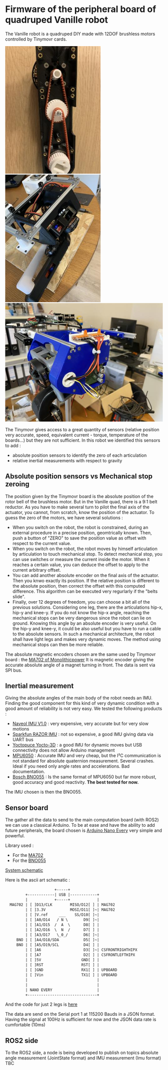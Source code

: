 # Firmware of the peripheral board of quadruped Vanille robot

The Vanille robot is a quadruped DIY made with 12DOF brushless motors controlled by Tinymovr cards.

![](./images/IMG_3785.jpg)![](./images/IMG_3828.jpg)![](./images/IMG_3968.jpg)

The Tinymovr gives access to a great quantity of sensors (relative position very accurate, speed, equivalent current - torque, temperature of the boards...) but they are not sufficient. In this robot we identified this sensors to add :

- absolute position sensors to identify the zero of each articulation
- relative inertial measurements with respect to gravity

## Absolute position sensors vs Mechanical stop zeroing

The position given by the Tinymovr board is the absolute position of the rotor bell of the brushless motor. But in the Vanille quad, there is a 9:1 belt reductor. As you have to make several turn to pilot the final axis of the actuator, you cannot, from scratch, know the position of the actuator.
To guess the zero of the motors, we have several solutions :

- When you switch on the robot, the robot is constrained, during an external procedure in a precise position, geomtrically known. Then, push a button of "ZERO" to save the position value as offset with respect to the current value.
- When you switch on the robot, the robot moves by himself articulation by articulation to touch mechanical stop. To detect mechanical stop, you can use switches or measure the current inside the motor. When it reaches a certain value, you can deduce the offset to apply to the current arbitrary offset.
- You can add another absolute encoder on the final axis of the actuator. Then you knwo exactly its position. If the relative position is different to the absolute position, then correct the offset with this computed difference. This algorithm can be executed very regurlarly if the "belts slide".
- Finally, over 12 degrees of freedom, you can choose a bit all of the previous solutions. Considering one leg, there are the articulations hip-x, hip-y and knee-y. If you do not know the hip-x angle, reaching the mechanical stops can be very dangerous since the robot can lie on ground. Knowing this angle by an absolute encoder is very useful. On the hip-y and knee-y, it could be also useful but you have to run a cable to the absolute sensors. In such a mechanical architecture, the robot shall have light legs and makes very dynamic moves. The method using mechanical stops can then be more reliable.

The absolute magnetic encoders chosen are the same used by Tinymovr board : the [MA702 of Monolithicpower](https://www.monolithicpower.com/en/ma702.html) It is magnetic encoder giving the accurate absolute angle of a magnet turning in front. The data is sent via SPI bus.

## Inertial measurement

Giving the absolute angles of the main body of the robot needs an IMU. Finding the good component for this kind of very dynamic condition with a good amount of reliability is not very easy. We tested the following products :

- [Naveol IMU V1.0](http://www.naveol.com/index.php?menu=product&p=2) : very expensive, very accurate but for very slow motions
- [Sparkfun RAZOR IMU](https://www.sparkfun.com/products/retired/14001?_ga=2.143596407.331610333.1619851408-1697925503.1614425594) : not so expensive, a good IMU giving data via UART bus
- [Yoctopuce Yocto-3D](http://www.yoctopuce.com/EN/products/usb-position-sensors/yocto-3d) : a good IMU for dynamic moves but USB connectivity does not allow Arduino management
- [MPU6050](https://www.gotronic.fr/art-accelerometre-et-gyroscope-3-axes-mpu6050-20238.htm) : Accurate IMU and very cheap, but the I²C communication is not standard for absolute quaternion measurement. Several crashes. Ideal if you need only angle rates and accelerations. Bad documentation.
- [Bosch BNO055](https://www.gotronic.fr/art-module-9-dof-ada2472-23896.htm) : Is the same format of MPU6050 but far more robust, good accuracy and good reactivity. **The best tested for now.**

The IMU chosen is then the BNO055.

## Sensor board

The gather all the data to send to the main computation board (with ROS2) we can use a classical Arduino. To be at ease and have the ability to add future peripherals, the board chosen is [Arduino Nano Every](https://store.arduino.cc/arduino-nano-every) very simple and powerful.

Library used :
- For the [MA702](https://github.com/monolithicpower/MagAlpha-Arduino-Library)
- For the [BNO055](https://github.com/adafruit/Adafruit_BNO055)

[System schematic](./draft.drawio)

Here is the ascii art schematic : 

```
                      +-----+
         +------------| USB |------------+
         |            +-----+            |
  MAG702 | [ ]D13/CLK        MISO/D12[ ] | MAG702   
         | [ ]3.3V           MOSI/D11[ ]~| MAG702  
         | [ ]V.ref     ___    SS/D10[ ]~|   
         | [ ]A0/D14   / N \       D9[ ]~| 
         | [ ]A1/D15  /  A  \      D8[ ] | 
         | [ ]A2/D16  \  N  /      D7[ ] | 
         | [ ]A3/D17   \_0_/       D6[ ]~| 
     BNO | [ ]A4/D18/SDA           D5[ ]~| 
     BNO | [ ]A5/D19/SCL           D4[ ] |   
         | [ ]A6                   D3[ ]~| CSFRONTRIGHTHIPX  
         | [ ]A7                   D2[ ] | CSFRONTLEFTHIPX 
         | [ ]5V                  GND[ ] |     
         | [ ]RST                 RST[ ] |   
         | [ ]GND                 RX1[ ] | UPBOARD  
         | [ ]Vin                 TX1[ ] | UPBOARD  
         |                               |
         |                               |
         | NANO EVERY                    |
         +-------------------------------+
```

And the code for just 2 legs is [here](./vanille_board_firmware/vanille_board_firmware.ino)

The data are send on the Serial port 1 at 115200 Bauds in a JSON format. Having the signal at 100Hz is sufficient for now and the JSON data rate is cumfortable (10ms)

## ROS2 side
To the ROS2 side, a node is being developed to publish on topics absolute angle measurement (JointState format) and IMU measurement (Imu format)
TBC

